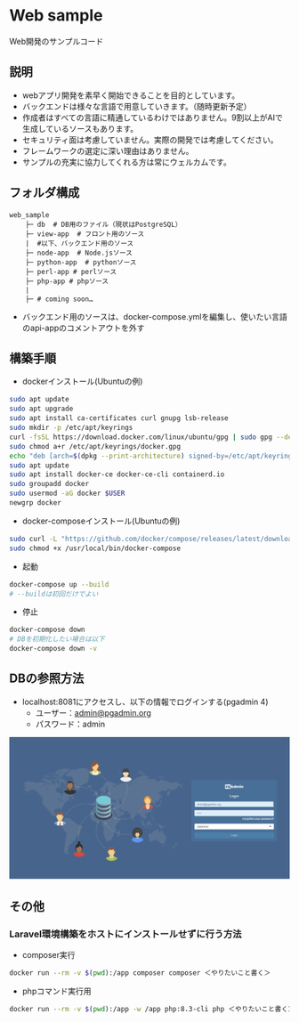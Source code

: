 # Web sample
Web開発のサンプルコード

## 説明
- webアプリ開発を素早く開始できることを目的としています。
- バックエンドは様々な言語で用意していきます。（随時更新予定）
- 作成者はすべての言語に精通しているわけではありません。9割以上がAIで生成しているソースもあります。
- セキュリティ面は考慮していません。実際の開発では考慮してください。
- フレームワークの選定に深い理由はありません。
- サンプルの充実に協力してくれる方は常にウェルカムです。

## フォルダ構成
```
web_sample
    ├─ db  # DB用のファイル（現状はPostgreSQL）
    ├─ view-app  # フロント用のソース
    |  #以下、バックエンド用のソース
    ├─ node-app  # Node.jsソース
    ├─ python-app  # pythonソース
    ├─ perl-app # perlソース
    ├─ php-app # phpソース
    |
    ├─ # coming soon…
```

- バックエンド用のソースは、docker-compose.ymlを編集し、使いたい言語のapi-appのコメントアウトを外す

## 構築手順
- dockerインストール(Ubuntuの例)
```bash
sudo apt update
sudo apt upgrade
sudo apt install ca-certificates curl gnupg lsb-release
sudo mkdir -p /etc/apt/keyrings
curl -fsSL https://download.docker.com/linux/ubuntu/gpg | sudo gpg --dearmor -o /etc/apt/keyrings/docker.gpg
sudo chmod a+r /etc/apt/keyrings/docker.gpg
echo "deb [arch=$(dpkg --print-architecture) signed-by=/etc/apt/keyrings/docker.gpg] https://download.docker.com/linux/ubuntu $(lsb_release -cs) stable" | sudo tee /etc/apt/sources.list.d/docker.list > /dev/null
sudo apt update
sudo apt install docker-ce docker-ce-cli containerd.io
sudo groupadd docker
sudo usermod -aG docker $USER
newgrp docker
```

- docker-composeインストール(Ubuntuの例)
```bash
sudo curl -L "https://github.com/docker/compose/releases/latest/download/docker-compose-$(uname -s)-$(uname -m)" -o /usr/local/bin/docker-compose
sudo chmod +x /usr/local/bin/docker-compose
```

- 起動
```bash
docker-compose up --build
# --buildは初回だけでよい
```

- 停止
```bash
docker-compose down
# DBを初期化したい場合は以下
docker-compose down -v
```

## DBの参照方法
- localhost:8081にアクセスし、以下の情報でログインする(pgadmin 4)
    - ユーザー：admin@pgadmin.org
    - パスワード：admin

![alt text](doc/pgadmin.png)


## その他
### Laravel環境構築をホストにインストールせずに行う方法
- composer実行
``` bash
docker run --rm -v $(pwd):/app composer composer ＜やりたいこと書く＞
```

- phpコマンド実行用
``` bash
docker run --rm -v $(pwd):/app -w /app php:8.3-cli php ＜やりたいこと書く＞
```